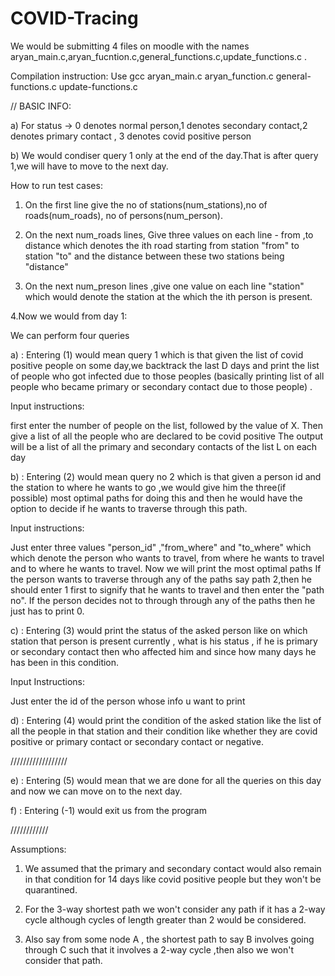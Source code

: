 # COVID-Tracing

We would be submitting 4 files on moodle with the names aryan_main.c,aryan_fucntion.c,general_functions.c,update_functions.c .

Compilation instruction: Use  gcc aryan_main.c  aryan_function.c general-functions.c update-functions.c


// BASIC INFO:

a) For status -> 0 denotes normal person,1 denotes secondary contact,2 denotes primary contact , 3 denotes covid positive person 

b) We would condiser query 1 only at the end of the day.That is after query 1,we will have to move to the next day.

How to run test cases:

1. On the first line give the no of stations(num_stations),no of roads(num_roads),
no of persons(num_person).

2. On the next num_roads lines, Give three values on each line - from ,to distance which denotes the ith road starting from station "from" to station "to" and the distance between these two stations being "distance"

3. On the next num_preson lines ,give one value on each line "station" which would denote the station at the which the ith person is present.

4.Now we would from day 1:

We can perform four queries

a)  : Entering (1) would mean query 1 which is that given the list of covid positive people on some day,we backtrack the last D days and print the list of people who got infected due to those peoples (basically printing list of all people who became primary or secondary contact due to those people) .

Input instructions:

first enter the number of people on the list, followed by the value of X. Then give a list of all the people who are declared to be covid positive
The output will be a list of all the primary and secondary contacts of the list L on each day

b)  : Entering (2) would mean query no 2 which is that given a person id and the station to where he wants to go ,we would give him the three(if possible) most optimal paths for doing this and then he would have the option to decide if he wants to traverse through this path.

Input instructions:

Just enter three values "person_id" ,"from_where" and "to_where" which which denote the person who wants to travel, from where he wants to travel and to where he wants to travel.
Now we will print the most optimal paths 
If the person wants to traverse through any of the paths say path 2,then he should enter 1 first to signify that he wants to travel and then enter the "path no".
If the person decides not to through through any of the paths then he just has to print 0.

c)  : Entering (3) would print the status of the asked person like on which station that person is present currently , what is his status , if he is primary or secondary contact then who affected him and since how many days he has been in this condition.

Input Instructions:

Just enter the id of the person whose info u want to print

d)   : Entering (4) would print the condition of the asked station like the list of all the people in that station and their condition like whether they are covid positive or primary contact or secondary contact or negative.

//////////////////

e)   : Entering (5) would mean that we are done for all the queries on this day and now we can move on to the next day.

f)   : Entering (-1) would exit us from the program



////////////




Assumptions:

1) We assumed that the primary and secondary contact would also remain in that condition for 14 days like covid positive people but they won't be quarantined.

2) For the 3-way shortest path we won't consider any path if it has a 2-way cycle although cycles of length greater than 2 would be considered.

3) Also say from some node A , the shortest path to say B involves going through C such that it involves a 2-way cycle ,then also we won't consider that path.



